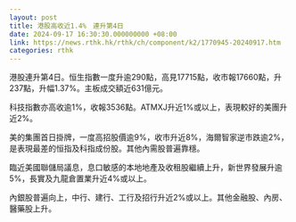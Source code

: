 ```yaml
---
layout: post
title: 港股高收近1.4%　連升第4日
date: 2024-09-17 16:30:30.000000000 +08:00
link: https://news.rthk.hk/rthk/ch/component/k2/1770945-20240917.htm
categories: rthk
---
```


港股連升第4日。恒生指數一度升逾290點，高見17715點，收市報17660點，升237點，升幅1.37%。主板成交額近631億元。

科技指數亦高收逾1%，收報3536點。ATMXJ升近1%或以上，表現較好的美團升近2%。

美的集團首日掛牌，一度高招股價逾9%，收市升近8%，海爾智家逆市跌逾2%，是表現最差的恒指及科指成份股。其他內需股普遍靠穩。

臨近美國聯儲局議息，息口敏感的本地地產及收租股繼續上升，新世界發展升逾5%，長實及九龍倉置業升近4%或以上。

內銀股普遍向上，中行、建行、工行及招行升近2%或以上。其他金融股、內房、醫藥股上升。
